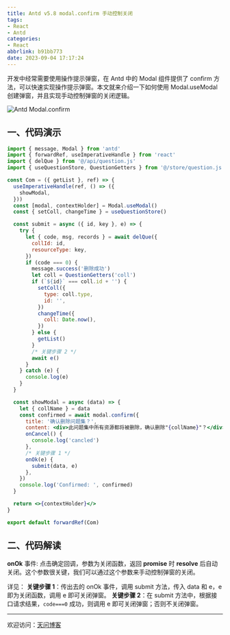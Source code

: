 ```yaml
---
title: Antd v5.8 modal.confirm 手动控制关闭
tags:
- React
- Antd
categories:
- React
abbrlink: b91bb773
date: 2023-09-04 17:17:24
---
```


开发中经常需要使用操作提示弹窗，在 Antd 中的 Modal 组件提供了 confirm 方法，可以快速实现操作提示弹窗。本文就来介绍一下如何使用 Modal.useModal  创建弹窗，并且实现手动控制弹窗的关闭逻辑。

![Antd Modal.confirm](https://tiven.cn/static/img/antd-02-m9UWgvZL.jpg)

<!-- more -->

## 一、代码演示

```jsx
import { message, Modal } from 'antd'
import { forwardRef, useImperativeHandle } from 'react'
import { delQue } from '@/api/question.js'
import { useQuestionStore, QuestionGetters } from '@/store/question.js'

const Com = ({ getList }, ref) => {
  useImperativeHandle(ref, () => ({
    showModal,
  }))
  const [modal, contextHolder] = Modal.useModal()
  const { setColl, changeTime } = useQuestionStore()

  const submit = async ({ id, key }, e) => {
    try {
      let { code, msg, records } = await delQue({
        collId: id,
        resourceType: key,
      })
      if (code === 0) {
        message.success('删除成功')
        let coll = QuestionGetters('coll')
        if (`${id}` === coll.id + '') {
          setColl({
            type: coll.type,
            id: '',
          })
          changeTime({
            coll: Date.now(),
          })
        } else {
          getList()
        }
        /* 关键步骤 2 */
        await e()
      }
    } catch (e) {
      console.log(e)
    }
  }

  const showModal = async (data) => {
    let { collName } = data
    const confirmed = await modal.confirm({
      title: '确认删除问题集？',
      content: <div>此问题集中所有资源都将被删除，确认删除"{collName}"？</div>,
      onCancel() {
        console.log('cancled')
      },
      /* 关键步骤 1 */
      onOk(e) {
        submit(data, e)
      },
    })
    console.log('Confirmed: ', confirmed)
  }

  return <>{contextHolder}</>
}

export default forwardRef(Com)
```

## 二、代码解读

**onOk** 事件: 点击确定回调，参数为关闭函数，返回 **promise** 时 **resolve** 后自动关闭。这个参数很关键，我们可以通过这个参数来手动控制弹窗的关闭。

详见：
**关键步骤 1**：传出去的 onOk 事件，调用 submit 方法，传入 data 和 e，e 即为关闭函数，调用 e 即可关闭弹窗。
**关键步骤 2**：在 submit 方法中，根据接口请求结果，`code===0` 成功，则调用 e 即可关闭弹窗；否则不关闭弹窗。

---

欢迎访问：[天问博客](https://tiven.cn/p/b91bb773/ "天问博客-专注于大前端技术")

